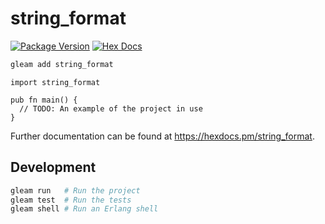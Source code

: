 # string_format

[![Package Version](https://img.shields.io/hexpm/v/string_format)](https://hex.pm/packages/string_format)
[![Hex Docs](https://img.shields.io/badge/hex-docs-ffaff3)](https://hexdocs.pm/string_format/)

```sh
gleam add string_format
```
```gleam
import string_format

pub fn main() {
  // TODO: An example of the project in use
}
```

Further documentation can be found at <https://hexdocs.pm/string_format>.

## Development

```sh
gleam run   # Run the project
gleam test  # Run the tests
gleam shell # Run an Erlang shell
```
